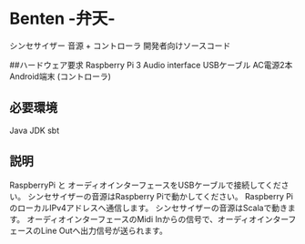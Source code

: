 # Benten -弁天-
シンセサイザー
音源 + コントローラ
開発者向けソースコード

##ハードウェア要求
Raspberry Pi 3
Audio interface
USBケーブル
AC電源2本
Android端末 (コントローラ)

## 必要環境
Java JDK
sbt

## 説明
RaspberryPi と オーディオインターフェースをUSBケーブルで接続してください。
シンセサイザーの音源はRaspberry Piで動かしてください。
Raspberry PiのローカルIPv4アドレスへ通信します。
シンセサイザーの音源はScalaで動きます。
オーディオインターフェースのMidi Inからの信号で、オーディオインターフェースのLine Outへ出力信号が送られます。
